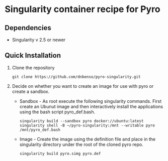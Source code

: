 Singularity container recipe for Pyro
====

Dependencies
------------ 

- Singularity v 2.5 or newer

Quick Installation
------------------ 

1. Clone the repository
   ```
   git clone https://github.com/dnbenso/pyro-singularity.git
   ```

2. Decide on whether you want to create an image for use with pyro or create a
   sandbox.
    * Sandbox - As root execute the following singularity commands. First
      create an Ubunut image and then interactively install the applications
      using the bash script pyro_def.bash.
        ```
        singularity build --sandbox pyro docker://ubuntu:latest
        singularity shell -B ~/pyro-singularity:/mnt --writable pyro
        /mnt/pyro_def.bash
        ```
    * Image - Create the image using the definition file and place in the
      singularity directory under the root of the cloned pyro repo.
        ```
        singularity build pyro.simg pyro.def
        ```
